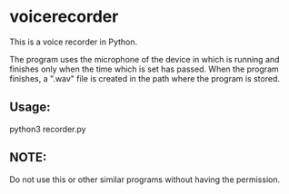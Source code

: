 # voicerecorder

This is a voice recorder in Python. 

The program uses the microphone of the device in which is running and finishes only when the time which is set has passed. 
When the program finishes, a ".wav" file is created in the path where the program is stored.

## Usage:
python3 recorder.py

## NOTE:
Do not use this or other similar programs without having the permission.
